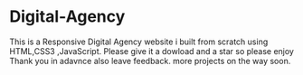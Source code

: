 # Digital-Agency
This is a Responsive Digital Agency website i built from scratch using HTML,CSS3 ,JavaScript.
Please give it a dowload and a star so please enjoy Thank you in adavnce also leave feedback.
more projects on the way soon.
